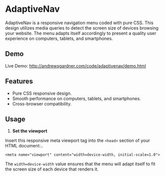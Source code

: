 # AdaptiveNav
AdaptiveNav is a responsive navigation menu coded with pure CSS. This design utilizes media queries to detect the screen size of devices browsing your website. The menu adapts itself accordingly to present a quality user experience on computers, tablets, and smartphones.

## Demo
Live Demo: http://andrewsgardner.com/code/adaptivenav/demo.html

## Features
* Pure CSS responsive design.
* Smooth performance on computers, tablets, and smartphones.
* Cross-browser compatibility.

## Usage
1. **Set the viewport**

Insert this responsive meta viewport tag into the ```<head>``` section of your HTML document:..

```<meta name="viewport" content="width=device-width, initial-scale=1.0">```

The ```width=device-width``` value ensures that the menu will adapt itself to fit the screen size of each device that renders it.
